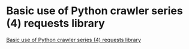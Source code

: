 # Basic use of Python crawler series (4) requests library
[Basic use of Python crawler series (4) requests library](https://aiwithcloud.com/2022/09/15/basic_use_of_python_crawler_series_4_requests_library/)